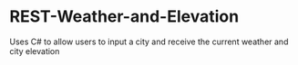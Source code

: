 # REST-Weather-and-Elevation
Uses C# to allow users to input a city and receive the current weather and city elevation
